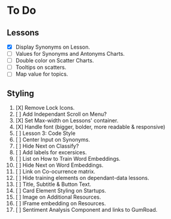 # To Do

## Lessons 

- [X] Display Synonyms on Lesson.
- [ ] Values for Synonyms and Antonyms Charts.
- [ ] Double color on Scatter Charts.
- [ ] Tooltips on scatters.
- [ ] Map value for topics.

## Styling

1. [X] Remove Lock Icons.
2. [ ] Add Independant Scroll on Menu?
3. [X] Set Max-width on Lessons' container.
4. [X] Handle font (bigger, bolder, more readable & responsive)
5. [ ] Lesson 3: Code Style
6. [ ] Center Input on Synonyms.
7. [ ] Hide Next on Classify?
8. [ ] Add labels for excersices.
9. [ ] List on How to Train Word Embeddings.
10. [ ] Hide Next on Word Embeddings.
11. [ ] Link on Co-ocurrence matrix.
12. [ ] Hide training elements on dependant-data lessons.
13. [ ] Title, Subtitle & Button Text.
14. [ ] Card Element Styling on Startups.
15. [ ] Image on Additional Resources.
16. [ ] IFrame embedding on Resources.
17. [ ] Sentiment Analysis Component and links to GumRoad.

